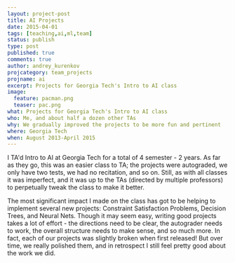 ```yaml
---
layout: project-post
title: AI Projects
date: 2015-04-01
tags: [teaching,ai,ml,team]
status: publish
type: post
published: true
comments: true
author: andrey_kurenkov
projcategory: team_projects
projname: ai
excerpt: Projects for Georgia Tech's Intro to AI class
image:
  feature: pacman.png
  teaser: pac.png
what: Projects for Georgia Tech's Intro to AI class
who: Me, and about half a dozen other TAs
why: We gradually improved the projects to be more fun and pertinent
where: Georgia Tech
when: August 2013-April 2015
---
```

I TA'd Intro to AI at Georgia Tech for a total of 4 semester - 2 years. As far as they go, this was an easier class to TA; the projects were autograded, we only have two tests, we had no recitation, and so on. Still, as with all classes it was imperfect, and it was up to the TAs (directed by multiple professors) to perpetually tweak the class to make it better. 

The most significant impact I made on the class has got to be helping to implement several new projects: Constraint Satisfaction Problems, Decision Trees, and Neural Nets. Though it may seem easy, writing good projects takes a lot of effort - the directions need to be clear, the autograder needs to work, the overall structure needs to make sense, and so much more. In fact, each of our projects was slightly broken when first released! But over time, we really polished them, and in retrospect I still feel pretty good about the work we did.
